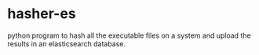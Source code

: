 hasher-es
=========

python program to hash all the executable files on a system and upload the results in an elasticsearch database.
